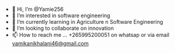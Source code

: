 - 👋 Hi, I’m @Yamie256
- 👀 I’m interested in software engineering
- 🌱 I’m currently learning in Agriculture n Software Engineering
- 💞️ I’m looking to collaborate on innovation
- 📫 How to reach me ...
+265995200051 on whatsap or via email yamikanikhalani46@gmail.com
<!---
Yamie256/Yamie256 is a ✨ special ✨ repository because its `README.md` (this file) appears on your GitHub profile.
You can click the Preview link to take a look at your changes.
--->
